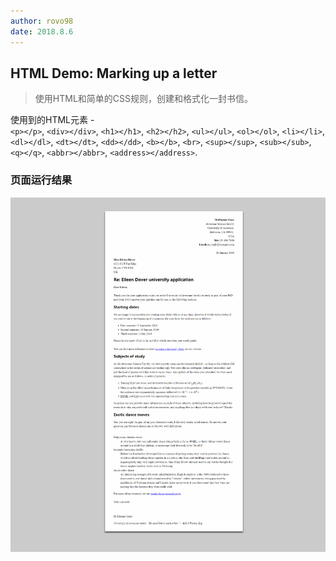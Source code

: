 ```yaml
---
author: rovo98
date: 2018.8.6
---
```



## HTML Demo: Marking up a letter


> 使用HTML和简单的CSS规则，创建和格式化一封书信。

使用到的HTML元素 - <br>
``<p></p>``, ``<div></div>``, ``<h1></h1>``, ``<h2></h2>``, ``<ul></ul>``, ``<ol></ol>``, ``<li></li>``, ``<dl></dl>``, ``<dt></dt>``, ``<dd></dd>``, ``<b></b>``, ``<br>``, ``<sup></sup>``, ``<sub></sub>``, ``<q></q>``, ``<abbr></abbr>``, ``<address></address>``.


### 页面运行结果

![](demo-result.png)
